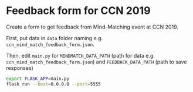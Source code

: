 # Feedback form for CCN 2019

Create a form to get feedback from Mind-Matching event at CCN 2019.

First, put data in `data` folder naming e.g. `ccn_mind_match_feedback_form.json`. 

Then, edit `main.py` for `MINDMATCH_DATA_PATH` (path for data e.g. `ccn_mind_match_feedback_form.json`) and `FEEDBACK_DATA_PATH` (path to save responses)


```bash
export FLASK_APP=main.py
flask run --host=0.0.0.0 --port=5555
```


